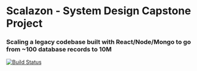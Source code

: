 # Scalazon - System Design Capstone Project

### Scaling a legacy codebase built with React/Node/Mongo to go from ~100 database records to 10M 

[![Build Status](https://travis-ci.org/scalazon/reviews.svg?branch=first_steps)](https://travis-ci.org/scalazon/reviews)
